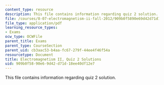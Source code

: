 ```yaml
---
content_type: resource
description: This file contains information regarding quiz 2 solution.
file: /courses/8-07-electromagnetism-ii-fall-2012/909b0f5890e69d42d71d18ee40df12e7_MIT8_07F12_quizsol2.pdf
file_type: application/pdf
learning_resource_types:
- Exams
ocw_type: OCWFile
parent_title: Exams
parent_type: CourseSection
parent_uid: cb3aac53-b4aa-fc67-279f-44ee4f46f54a
resourcetype: Document
title: Electromagnetism II, Quiz 2 Solutions
uid: 909b0f58-90e6-9d42-d71d-18ee40df12e7
---
```

This file contains information regarding quiz 2 solution.

